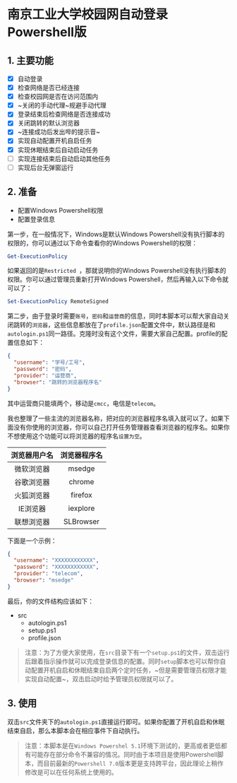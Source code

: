 # 南京工业大学校园网自动登录Powershell版

## 1. 主要功能

- [x] 自动登录
- [x] 检查网络是否已经连接
- [x] 检查校园网是否在访问范围内
- [x] ~关闭的手动代理~规避手动代理
- [x] 登录结束后检查网络是否连接成功
- [x] 关闭跳转的默认浏览器
- [x] ~连接成功后发出哔的提示音~
- [x] 实现自动配置开机自启任务
- [x] 实现休眠结束后自动启动任务
- [ ] 实现连接结束后自动启动其他任务
- [ ] 实现后台无弹窗运行

## 2. 准备

- 配置Windows Powershell权限
- 配置登录信息

第一步，在一般情况下，Windows是默认Windows Powershell没有执行脚本的权限的，你可以通过以下命令查看你的Windows Powershell的权限：

```ps1
Get-ExecutionPolicy
```

如果返回的是`Restricted `，那就说明你的Windows Powershell没有执行脚本的权限。你可以通过管理员重新打开Windows Powershell，然后再输入以下命令就可以了：

```ps1
Set-ExecutionPolicy RemoteSigned
```

第二步，由于登录时需要`账号`，`密码`和`运营商`的信息，同时本脚本可以帮大家自动关闭跳转的`浏览器`，这些信息都放在了`profile.json`配置文件中，默认路径是和`autologin.ps1`同一路径。克隆时没有这个文件，需要大家自己配置。profile的配置信息如下：

```json
{
  "username": "学号/工号",
  "password": "密码",
  "provider": "运营商",
  "browser": "跳转的浏览器程序名"
}
```

其中运营商只能填两个，移动是`cmcc`，电信是`telecom`。

我也整理了一些主流的浏览器名称，把对应的浏览器程序名填入就可以了。如果下面没有你使用的浏览器，你可以自己打开任务管理器查看浏览器的程序名。如果你不想使用这个功能可以将浏览器的程序名`设置为空`。

| 浏览器用户名 | 浏览器程序名 |
| :----------: | :----------: |
|  微软浏览器  |    msedge    |
|  谷歌浏览器  |    chrome    |
|  火狐浏览器  |   firefox    |
|   IE浏览器   |   iexplore   |
|  联想浏览器  |  SLBrowser   |

下面是一个示例：

```json
{
  "username": "XXXXXXXXXXXX",
  "password": "XXXXXXXXXXXX",
  "provider": "telecom",
  "browser": "msedge"
}
```

最后，你的文件结构应该如下：

- src
  - autologin.ps1
  - setup.ps1
  - profile.json

> 注意：为了方便大家使用，在`src`目录下有一个`setup.ps1`的文件，双击运行后跟着指示操作就可以完成登录信息的配置。同时`setup`脚本也可以帮你自动配置开机自启和休眠结束自启两个定时任务，~但是需要管理员权限才能实现自动配置~，双击启动时给予管理员权限就可以了。

## 3. 使用

双击`src`文件夹下的`autologin.ps1`直接运行即可。如果你配置了开机自启和休眠结束自启，那么本脚本会在相应事件下自动执行。

> 注意：本脚本是在`Windows Powershel 5.1`环境下测试的，更高或者更低都有可能存在部分命令不兼容的情况。同时由于本项目是使用Powershell脚本，而目前最新的`Powershell 7.0`版本更是支持跨平台，因此理论上稍作修改是可以在任何系统上使用的。
